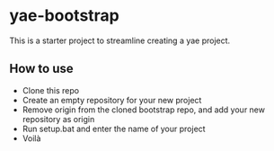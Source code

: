 # yae-bootstrap

This is a starter project to streamline creating a yae project.

## How to use
- Clone this repo
- Create an empty repository for your new project
- Remove origin from the cloned bootstrap repo, and add your new repository as origin
- Run setup.bat and enter the name of your project
- Voilà
